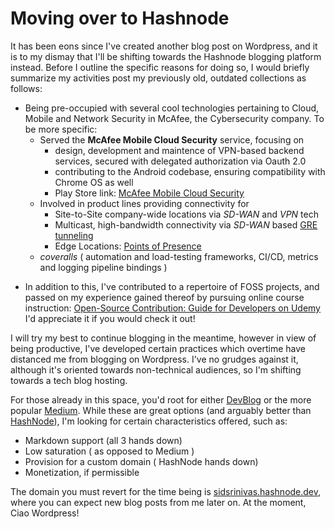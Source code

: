 # Moving over to Hashnode
It has been eons since I've created another blog post on Wordpress, and it is to my dismay that I'll be shifting towards the Hashnode blogging platform instead. Before I outline the specific reasons for doing so, I would briefly summarize my activities post my previously old, outdated collections as follows:

* Being pre-occupied with several cool technologies pertaining to Cloud, Mobile and Network Security in McAfee, the Cybersecurity company. To be more specific:
	- Served the **McAfee Mobile Cloud Security** service, focusing on 
		- design, development and maintence of VPN-based backend services, secured with delegated authorization via Oauth 2.0
		- contributing to the Android codebase, ensuring compatibility with Chrome OS as well
		- Play Store link: [McAfee Mobile Cloud Security](https://play.google.com/store/apps/details?id=com.mcafee.mmcs&hl=en_IN&gl=US)
	- Involved in product lines providing connectivity for
		- Site-to-Site company-wide locations via *SD-WAN* and *VPN* tech
		- Multicast, high-bandwidth connectivity via *SD-WAN* based [GRE tunneling](https://datatracker.ietf.org/doc/html/rfc2784)
		- Edge Locations: [Points of Presence](https://trust.mcafee.com/web/)
	- *coveralls* ( automation and load-testing frameworks, CI/CD, metrics and logging pipeline bindings )
- In addition to this, I've contributed to a repertoire of FOSS projects, and passed on my experience gained thereof by pursuing online course instruction: [Open-Source Contribution: Guide for Developers on Udemy](https://www.udemy.com/course/oss-developers/)  I'd appreciate it if you would check it out!

I will try my best to continue blogging in the meantime, however in view of being productive, I've developed certain practices which overtime have distanced me from blogging on Wordpress. I've no grudges against it, although it's oriented towards non-technical audiences, so I'm shifting towards a tech blog hosting.

For those already in this space, you'd root for either [DevBlog](dev.to) or the more popular [Medium](medium.com). While these are great options (and arguably better than [HashNode](hashnode.com)), I'm looking for certain characteristics offered, such as:

 - Markdown support (all 3 hands down)
 - Low saturation ( as opposed to Medium )
 - Provision for a custom domain ( HashNode hands down)
 - Monetization, if permissible

The domain you must revert for the time being is [sidsrinivas.hashnode.dev](sidsrinivas.hashnode.dev), where you can expect new blog posts from me later on.
At the moment, Ciao Wordpress! 

